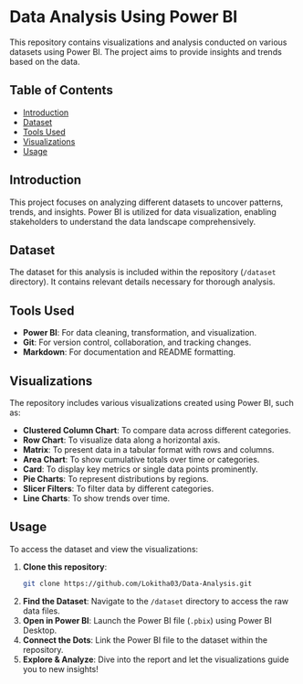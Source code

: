 
# Data Analysis Using Power BI

This repository contains visualizations and analysis conducted on various datasets using Power BI. The project aims to provide insights and trends based on the data.

## Table of Contents
- [Introduction](#introduction)
- [Dataset](#dataset)
- [Tools Used](#tools-used)
- [Visualizations](#visualizations)
- [Usage](#usage)

## Introduction
This project focuses on analyzing different datasets to uncover patterns, trends, and insights. Power BI is utilized for data visualization, enabling stakeholders to understand the data landscape comprehensively.

## Dataset
The dataset for this analysis is included within the repository (`/dataset` directory). It contains relevant details necessary for thorough analysis.

## Tools Used
- **Power BI**: For data cleaning, transformation, and visualization.
- **Git**: For version control, collaboration, and tracking changes.
- **Markdown**: For documentation and README formatting.

## Visualizations
The repository includes various visualizations created using Power BI, such as:
- **Clustered Column Chart**: To compare data across different categories.
- **Row Chart**: To visualize data along a horizontal axis.
- **Matrix**: To present data in a tabular format with rows and columns.
- **Area Chart**: To show cumulative totals over time or categories.
- **Card**: To display key metrics or single data points prominently.
- **Pie Charts**: To represent distributions by regions.
- **Slicer Filters**: To filter data by different categories.
- **Line Charts**: To show trends over time.

## Usage
To access the dataset and view the visualizations:

1. **Clone this repository**:
   ```bash
   git clone https://github.com/Lokitha03/Data-Analysis.git
2. **Find the Dataset**:
    Navigate to the `/dataset` directory to access the raw data files.
3. **Open in Power BI**:
    Launch the Power BI file (`.pbix`) using Power BI Desktop.
4. **Connect the Dots**:
    Link the Power BI file to the dataset within the repository.
5. **Explore & Analyze**:
    Dive into the report and let the visualizations guide you to new insights!
